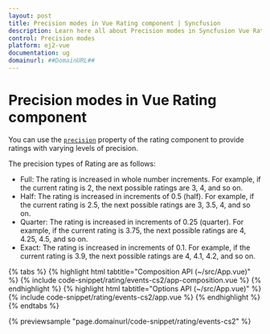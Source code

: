 ```yaml
---
layout: post
title: Precision modes in Vue Rating component | Syncfusion
description: Learn here all about Precision modes in Syncfusion Vue Rating component of Syncfusion Essential JS 2 and more.
control: Precision modes 
platform: ej2-vue
documentation: ug
domainurl: ##DomainURL##
---
```


# Precision modes in Vue Rating component

You can use the [`precision`](https://ej2.syncfusion.com/vue/documentation/api/rating/#precision) property of the rating component to provide ratings with varying levels of precision.

The precision types of Rating are as follows:

* Full: The rating is increased in whole number increments. For example, if the current rating is 2, the next possible ratings are 3, 4, and so on.
* Half: The rating is increased in increments of 0.5 (half). For example, if the current rating is 2.5, the next possible ratings are 3, 3.5, 4, and so on.
* Quarter: The rating is increased in increments of 0.25 (quarter). For example, if the current rating is 3.75, the next possible ratings are 4, 4.25, 4.5, and so on.
* Exact: The rating is increased in increments of 0.1. For example, if the current rating is 3.9, the next possible ratings are 4, 4.1, 4.2, and so on.

{% tabs %}
{% highlight html tabtitle="Composition API (~/src/App.vue)" %}
{% include code-snippet/rating/events-cs2/app-composition.vue %}
{% endhighlight %}
{% highlight html tabtitle="Options API (~/src/App.vue)" %}
{% include code-snippet/rating/events-cs2/app.vue %}
{% endhighlight %}
{% endtabs %}
        
{% previewsample "page.domainurl/code-snippet/rating/events-cs2" %}
